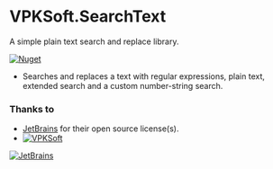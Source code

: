 # VPKSoft.SearchText
A simple plain text search and replace library.

[![Nuget](https://img.shields.io/nuget/v/VPKSoft.SearchText)](https://www.nuget.org/packages/VPKSoft.SearchText/)

* Searches and replaces a text with regular expressions, plain text, extended search and a custom number-string search.

### Thanks to
* [JetBrains](https://www.jetbrains.com/?from=VPKSoft.SearchText) for their open source license(s).
* [![VPKSoft](https://circleci.com/gh/VPKSoft/VPKSoft.SearchText.svg?style=shield)](https://app.circleci.com/pipelines/github/VPKSoft/VPKSoft.SearchText) 


[![JetBrains](http://www.vpksoft.net/site/External/JetBrains/jetbrains.svg)](https://www.jetbrains.com/?from=VPKSoft.SearchText)
